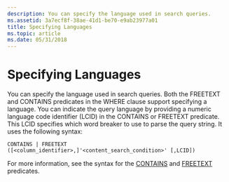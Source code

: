 ```yaml
---
description: You can specify the language used in search queries.
ms.assetid: 3a7ecf8f-38ae-41d1-be70-e9ab23977a01
title: Specifying Languages
ms.topic: article
ms.date: 05/31/2018
---
```


# Specifying Languages

You can specify the language used in search queries. Both the FREETEXT and CONTAINS predicates in the WHERE clause support specifying a language. You can indicate the query language by providing a numeric language code identifier (LCID) in the CONTAINS or FREETEXT predicate. This LCID specifies which word breaker to use to parse the query string. It uses the following syntax:


```
CONTAINS | FREETEXT
([<column_identifier>,]'<content_search_condition>' [,LCID]) 
```



For more information, see the syntax for the [CONTAINS](-search-sql-contains.md) and [FREETEXT](-search-sql-freetext.md) predicates.

 

 



